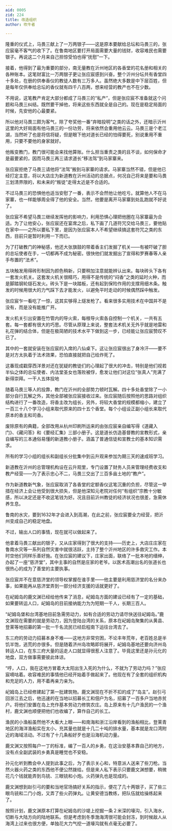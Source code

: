```yaml
---
aid: 0005
zid: 224
title: 改造组织
author: 吹牛者

---
```




  隆重的仪式上，马畏三献上了一万两银子——这是原本要献给总坛和马畏三的，张应宸毫不客气的收下了。在鲁南地区要打开局面需要大量的钱财，收容难民也需要银子。再说这二个月来自己担惊受怕也得“抚慰”一下。

  接着，他得到了最为重要的部分，南无量教在沂州地区的各香堂的花名册和相关的各种账本。这笔财富比一万两银子更让张应宸感到兴奋。整个沂州分坛共有香堂四十多处，在册的供奉香仪的教徒人数有三万多人。虽然绝大多数是中下层百姓，但是每年仅供奉给总坛的香仪就有四千八百两，想来经营的教产也不在少数。

  不用说，这笔教产肯定大部分都成了马畏三的“私产”，但是张应宸不准备就这个问题和马畏三纠结。既然要干掉他，将来这些东西就全是自己的。现在是稳定局面的时候，先安他的心最要紧。

  所以他对马畏三颇为客气，除了夸奖他一番“弃暗投明”之类的话之外，还暗示沂州这里的大好局面有他马畏三的一份功劳，将来依然会重用他云云。马畏三是个老江湖，当然听了也是将信将疑，但是眼下他对道长已经的怕得要死，别说重用不重用，只要不要他的身家就好。

  他叛变教门，教门很可能会来找他算账。什么担当重责之类的且不谈，如何保命才是最要紧的，因而马畏三再三请求道长“移法驾”到马家寨来。

  张应宸拒绝了马畏三请他将“法驾”搬到马家寨的请求。马家寨当然不错，但是他已经打定主意，将以大店庄为新道教在沂州活动的总据点，何况自己将来是要和马畏三划清界限的，和未来的“叛徒”走得太近是不合适的。

  不过马畏三的恐惧他也适当安慰了一番，表示不会然他让他吃亏。就算他人不在马家寨，也一样能够周全得了他的安全。当然，他要是离开马家寨到处乱跑就不好说了。

  张应宸不希望马畏三继续发挥他的影响力，利用恐惧心理把他圈在马家寨最为合适。为了让他安心，张应宸还在宴席之后，私下画了几道符咒交给马畏三，要他贴在家中——之所以要私下里，是因为张应宸本人不希望继续搞这套符咒之类的东西，目前只是暂时利用一下而已。

  为了打破教门的神秘感，他还大张旗鼓的带着香主们发掘了机关——有被吓破了胆的总坛使者在手，一切都再不成为秘密。很快他们就发掘出了宣得和罗赛春等人亲手布置的“法术”。

  五块触发用得砖形制因为颜色稍新，只要稍加注意就能辨认出来。每块砖头下各有一套发火机关。这套发火机关很精巧，用得不是传统的“闷香”之类的延时火种，而是脚踏钢轮燧石发火。砖头下是一块踏板，还有起到保险作用的支撑用细木条。触发的时候用很大的力气踩下去才能发火，以避免平时走动的时候偶然踩中触发。

  张应宸乍一看吃了一惊，这其实够得上燧发枪了。看来很多实用技术在中国并不是没有，而是没有能推广开。

  发火机关引出安置在竹管内的导火索，每根导火索各自控制一个机关，一共有五套。每一套都有很大的巧思。尽管从原理上来说，整套法术机关无外乎就是地雷和礼花弹的结合体，但是在极简陋的技术水平下做到这一步，已经能让张应宸赞叹不已了。

  其中的一套就安装在张应宸的入席的八仙桌下。这让张应宸很出了身冷汗——要不是对方太执着于法术效果，恐怕直接就把自己给炸死了。

  这番现成戳穿西洋景对还在犹疑的教徒们的心理起了很大的冲击，特别是他们视若半仙之体的总坛使者、内法堂圣女也落败被俘，愈发让他们对这位“张真人”充满了新得崇拜。一干人五体投地

  随着马畏三等人的投靠，教门在沂州的全部势力顿时瓦解。四十多处香堂除了一小部分自行瓦解之外，其他全部被张应宸接收过来。张应宸随后按照他的思路对组织结构进行了一番改造，将香主改为组长，另外，将较大香堂的规模都缩小，建立了一百三十八个学习小组来取代原来的四十五个香堂。每个小组设正副小组长来取代原本的香主和司香。

  废除原有的典籍，全部改用从杭州印刷所运来的由张应宸亲自编写得《道藏入门》、《藏问答》和《要经汇集》三部小册子。这是道长仿造基督教的宣教形式，亲自编写的三本通俗易懂的新道教小册子。涵盖了普通信徒和宣教士的基本知识需求。

  所有的学习小组的组长和副组长分批集中到云升观来参加为期三天的速成班学习。

  新道教在沂州的总管理机构设在云升观里，专门设置了财务人员来管理经费收支和教产经营——为了表示忠心不二，马畏三交出了三百多亩土地的“教产”。

  作为新道教新气象，张应宸取消了各香堂的定额香仪这笔沉重的负担，尽管这一举措在经济上会让他受到很大损失，但是他深知元老院对任何“有组织”宗教十分敏感，所以决定还是不收这笔钱为好。况且目前沂州教徒的经济状况也很差，急需休养生息。

  鲁南的水灾，要到1632年才会进入到高潮，在此之前，张应宸要全力经营，把沂州变成自己的稳定地盘。

  不过，输出人口的事情，现在就可以做起来了。

  他拿着马畏三献出的银子，又从庄家得到了很大的支持——历史上，大店庄庄家在鲁南水灾等一系列自然灾害中就很活跃，主持了整个沂州地区的许多救灾工作。本时空他们同样乐善好施。在张应宸的建议下，庄家出面，联络了一批本地的缙绅，办起了一座“慈济堂”，其中主事的自然是庄家的老爷。以医术高潮出名的张道长也很热心的成为了善堂的主要执事。

  张应宸并不在意慈济堂的领导权掌握在谁手里——他主要是利用慈济堂的名分来办事，如果能再从慈济堂弄到一部分经济支援的话就更好了。

  在屺姆岛的鹿文渊已经给他传来了消息，屺姆岛方面的建设已经有了一定的基础，如果要转运人口，屺姆岛的目前接纳能力为为短期一千人，长期三百人。

  “屺姆岛堡和台湾基地目前急需劳动力，如有合适的劳动力请尽快送往屺姆岛。”鹿文渊现在需要的就是劳动力，因为登陆台湾的关系，原本在屺姆岛聚集的从黄县、登莱等地招募的第一批一千名流民已经启程南下运往台湾去了。

  东三府的劳动力招募本身不难——这地方非常穷困，不论丰年荒年，老百姓总是半饥半饱，逃荒的亦很多。但是随着济州岛攻略即将展开，屺姆岛基地还要向济州岛转运人口，在东三府大量的运走人口就显得很惹人注意了。毕竟这里还是孙元化的地盘，双方做事需要彼此体谅。

  “哼，人口，我在这地方冒着大太阳出生入死的为什么，不就为了劳动力吗？”张应宸嘀咕着。收容难民的事情他已经开始着手做起来了。他现在有了全套的组织机构和充足的人力，用不着再亲力亲为。

  屺姆岛上已经修建起了第一批建筑物。鹿文渊现在不折不扣的成了“岛主”。赵引弓回浙江去之后，他迅速的在当地以招募长工和佃户为名，招募了一百多户当地赤贫户。将他们安置在岛上充作基本劳动力修筑农庄。岛上原来有十几户渔民的一个渔村，鹿文渊也顺便把他们也收编了，算作自己的长工。

  渔民的小渔船虽然他不大看大上眼——和南海和浙江沿岸看到的渔船相比，登莱青地区的海洋渔船实在太小，充其量也就是十几二十吨的排水量，基本就是龙口湾附近的海域活动。不过有了十几条船好歹也是沿海机动力量。

  鹿文渊又按照每户一丁的标准，编了一百人的乡勇，在这治安基本靠自己的地方，没有点全副武装的乡勇真是睡觉也不安稳。

  孙元化听到教会中人提到此事之后，为了表示关心和，特意派人送来了些刀枪。当然火器火药之类的东西他不便公然拨给。但是来人私下表示只要鹿文渊想要，稍微花几个钱就能弄到鸟铳、三眼铳和小炮。火药弹丸也是现成的。

  鹿文渊想到赵引弓的要和当地官场搞好关系的指示，便花了几十两银子，买了些三眼鸟铳和二门小炮，又弄了些火药弹丸。让黄安德当教练，把队伍就给操练起来了。

  按照计划，鹿文渊原本打算在屺姆岛的沙堤上挖掘一条２米深的壕沟，引入海水，切断与大陆方向的陆地联系。但是考虑到冬季渤海湾很可能会封冻，到时候敌人从海湾上过来也很方便，单独花大力气挖一道壕沟就有点毫无必要了。



